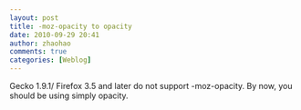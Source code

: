 ```yaml
---
layout: post
title: -moz-opacity to opacity
date: 2010-09-29 20:41
author: zhaohao
comments: true
categories: [Weblog]
---
```

Gecko 1.9.1/ Firefox 3.5 and later do not support -moz-opacity.  By now, you should be using simply opacity.
